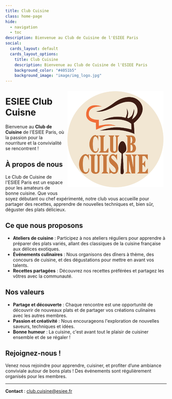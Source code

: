 ```yaml
---
title: Club Cuisine
class: home-page
hide:
  - navigation
  - toc
description: Bienvenue au Club de Cuisine de l'ESIEE Paris
social:
  cards_layout: default
  cards_layout_options:
    title: Club Cuisine
    description: Bienvenue au Club de Cuisine de l'ESIEE Paris
    background_color: "#4051b5"
    background_image: "image/img_logo.jpg"
---
```


<img src="image/logo.png" alt="Description de l'image" style="float: right; margin: 10px; width: 300px">

# ESIEE Club Cuisne

Bienvenue au **Club de Cuisine** de l'ESIEE Paris, où la passion pour la nourriture et la convivialité se rencontrent !

## À propos de nous
Le Club de Cuisine de l'ESIEE Paris est un espace pour les amateurs de bonne cuisine. Que vous soyez débutant ou chef expérimenté, notre club vous accueille pour partager des recettes, apprendre de nouvelles techniques et, bien sûr, déguster des plats délicieux.

## Ce que nous proposons
- **Ateliers de cuisine** : Participez à nos ateliers réguliers pour apprendre à préparer des plats variés, allant des classiques de la cuisine française aux délices exotiques.
- **Événements culinaires** : Nous organisons des dîners à thème, des concours de cuisine, et des dégustations pour mettre en avant vos talents.
- **Recettes partagées** : Découvrez nos recettes préférées et partagez les vôtres avec la communauté.

## Nos valeurs
- **Partage et découverte** : Chaque rencontre est une opportunité de découvrir de nouveaux plats et de partager vos créations culinaires avec les autres membres.
- **Passion et créativité** : Nous encourageons l'exploration de nouvelles saveurs, techniques et idées.
- **Bonne humeur** : La cuisine, c'est avant tout le plaisir de cuisiner ensemble et de se régaler !

## Rejoignez-nous !
Venez nous rejoindre pour apprendre, cuisiner, et profiter d’une ambiance conviviale autour de bons plats ! Des événements sont régulièrement organisés pour les membres.

---

**Contact** : club.cuisine@esiee.fr  